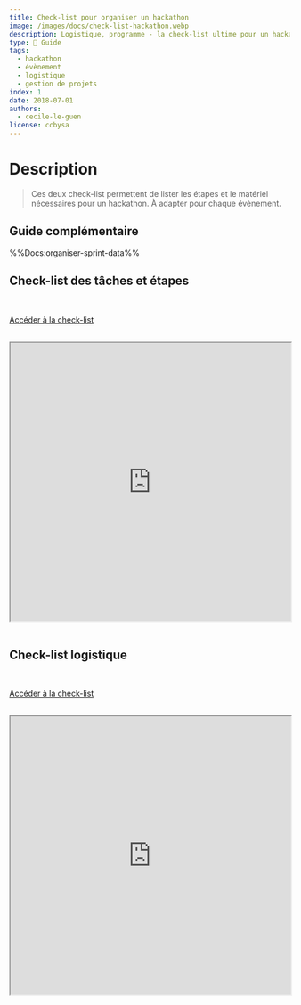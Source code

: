 ```yaml
---
title: Check-list pour organiser un hackathon
image: /images/docs/check-list-hackathon.webp
description: Logistique, programme - la check-list ultime pour un hackathon réussi
type: 📘 Guide
tags:
  - hackathon
  - évènement
  - logistique
  - gestion de projets
index: 1
date: 2018-07-01
authors:
  - cecile-le-guen
license: ccbysa
--- 
```


# Description

> Ces deux check-list permettent de lister les étapes et le matériel nécessaires pour un hackathon. À adapter pour chaque évènement.

## Guide complémentaire

%%Docs:organiser-sprint-data%%

## Check-list des tâches et étapes

</br>

<a href="https://docs.google.com/spreadsheets/u/1/d/1FR8nTa9c78_P_x_rUG4RW-bV2GaoRZxtzKhNcXlu0kc/preview#gid=0" class="customButton">Accéder à la check-list</a>

</br>

<div class="responsiveIframe">
  <iframe
    width="100%"
    height="500"
    src="https://docs.google.com/spreadsheets/u/1/d/1FR8nTa9c78_P_x_rUG4RW-bV2GaoRZxtzKhNcXlu0kc/preview#gid=0">
  </iframe>
</div>

</br>

## Check-list logistique

</br>

<a href="https://docs.google.com/spreadsheets/u/1/d/1qv48mIpMxXZy6ykNvIqMsoLYgIqlXQWVTI1EQlMfT0s/preview#gid=0" class="customButton">Accéder à la check-list</a>

</br>

<div class="responsiveIframe">
  <iframe
    width="100%"
    height="500"
    src="https://docs.google.com/spreadsheets/u/1/d/1qv48mIpMxXZy6ykNvIqMsoLYgIqlXQWVTI1EQlMfT0s/preview#gid=0">
  </iframe>
</div>
